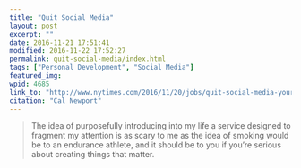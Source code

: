 ```yaml
---
title: "Quit Social Media"
layout: post
excerpt: ""
date: 2016-11-21 17:51:41
modified: 2016-11-22 17:52:27
permalink: quit-social-media/index.html
tags: ["Personal Development", "Social Media"]
featured_img:
wpid: 4685
link_to: "http://www.nytimes.com/2016/11/20/jobs/quit-social-media-your-career-may-depend-on-it.html?_r=0"
citation: "Cal Newport"
---
```



> The idea of purposefully introducing into my life a service designed to fragment my attention is as scary to me as the idea of smoking would be to an endurance athlete, and it should be to you if you’re serious about creating things that matter.

